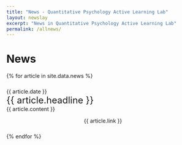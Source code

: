 ```yaml
---
title: "News - Quantitative Psychology Active Learning Lab"
layout: newslay
excerpt: "News in Quantitative Psychology Active Learning Lab"
permalink: /allnews/
---
```

# News

{% for article in site.data.news %}
<p style="padding: 0.7em 0 0 0">{{ article.date }} <br>
<font size="5">{{ article.headline }}</font><br>
{{ article.content }}</p>
<p align="center" style="padding: 0 0 0.7em 0"> {{ article.link }} </p>
{% endfor %}
